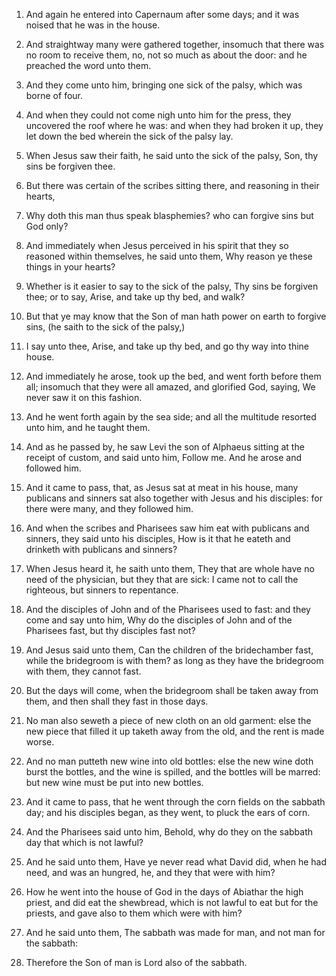 1. And again he entered into Capernaum after some days; and it was
noised that he was in the house.

2. And straightway many were gathered together, insomuch that there
was no room to receive them, no, not so much as about the door: and he
preached the word unto them.

3. And they come unto him, bringing one sick of the palsy, which was
borne of four.

4. And when they could not come nigh unto him for the press, they
uncovered the roof where he was: and when they had broken it up, they
let down the bed wherein the sick of the palsy lay.

5. When Jesus saw their faith, he said unto the sick of the palsy,
Son, thy sins be forgiven thee.

6. But there was certain of the scribes sitting there, and reasoning
in their hearts,

7. Why doth this man thus speak blasphemies? who can
forgive sins but God only?

8. And immediately when Jesus perceived
in his spirit that they so reasoned within themselves, he said unto
them, Why reason ye these things in your hearts?

9. Whether is it
easier to say to the sick of the palsy, Thy sins be forgiven thee; or
to say, Arise, and take up thy bed, and walk?

10. But that ye may
know that the Son of man hath power on earth to forgive sins, (he
saith to the sick of the palsy,)

11. I say unto thee, Arise, and take
up thy bed, and go thy way into thine house.

12. And immediately he arose, took up the bed, and went forth before
them all; insomuch that they were all amazed, and glorified God,
saying, We never saw it on this fashion.

13. And he went forth again by the sea side; and all the multitude
resorted unto him, and he taught them.

14. And as he passed by, he saw Levi the son of Alphaeus sitting at
the receipt of custom, and said unto him, Follow me. And he arose and
followed him.

15. And it came to pass, that, as Jesus sat at meat in his house,
many publicans and sinners sat also together with Jesus and his
disciples: for there were many, and they followed him.

16. And when the scribes and Pharisees saw him eat with publicans and
sinners, they said unto his disciples, How is it that he eateth and
drinketh with publicans and sinners?

17. When Jesus heard it, he
saith unto them, They that are whole have no need of the physician,
but they that are sick: I came not to call the righteous, but sinners
to repentance.

18. And the disciples of John and of the Pharisees used to fast: and
they come and say unto him, Why do the disciples of John and of the
Pharisees fast, but thy disciples fast not?

19. And Jesus said unto
them, Can the children of the bridechamber fast, while the bridegroom
is with them? as long as they have the bridegroom with them, they
cannot fast.

20. But the days will come, when the bridegroom shall be taken away
from them, and then shall they fast in those days.

21. No man also seweth a piece of new cloth on an old garment: else
the new piece that filled it up taketh away from the old, and the rent
is made worse.

22. And no man putteth new wine into old bottles: else the new wine
doth burst the bottles, and the wine is spilled, and the bottles will
be marred: but new wine must be put into new bottles.

23. And it came to pass, that he went through the corn fields on the
sabbath day; and his disciples began, as they went, to pluck the ears
of corn.

24. And the Pharisees said unto him, Behold, why do they on the
sabbath day that which is not lawful?

25. And he said unto them,
Have ye never read what David did, when he had need, and was an
hungred, he, and they that were with him?

26. How he went into the
house of God in the days of Abiathar the high priest, and did eat the
shewbread, which is not lawful to eat but for the priests, and gave
also to them which were with him?

27. And he said unto them, The
sabbath was made for man, and not man for the sabbath:

28. Therefore
the Son of man is Lord also of the sabbath.